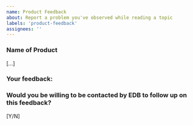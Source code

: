 ```yaml
---
name: Product Feedback
about: Report a problem you've observed while reading a topic
labels: 'product-feedback'
assignees: ''
---
```


### Name of Product
[...]

### Your feedback:

### Would you be willing to be contacted by EDB to follow up on this feedback?
[Y/N]

